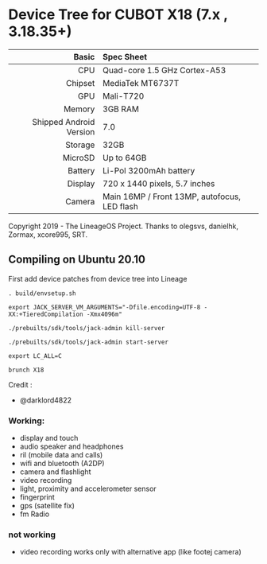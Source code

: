 #                                       Device Tree for CUBOT X18 (7.x , 3.18.35+)

Basic   | Spec Sheet
-------:|:-------------------------
CPU     | Quad-core 1.5 GHz Cortex-A53
Chipset | MediaTek MT6737T
GPU     | Mali-T720
Memory  | 3GB RAM
Shipped Android Version | 7.0
Storage | 32GB
MicroSD | Up to 64GB
Battery | Li-Pol 3200mAh battery
Display | 720 x 1440 pixels, 5.7 inches
Camera  | Main 16MP / Front 13MP, autofocus, LED flash

Copyright 2019 - The LineageOS Project.
Thanks to olegsvs, danielhk, Zormax, xcore995, SRT.

Compiling on Ubuntu 20.10
---------------
First add device patches from device tree into Lineage
```
. build/envsetup.sh 

export JACK_SERVER_VM_ARGUMENTS="-Dfile.encoding=UTF-8 -XX:+TieredCompilation -Xmx4096m"

./prebuilts/sdk/tools/jack-admin kill-server

./prebuilts/sdk/tools/jack-admin start-server

export LC_ALL=C

brunch X18
```

Credit : 
- @darklord4822

### Working:
- display and touch
- audio speaker and headphones
- ril (mobile data and calls)
- wifi and bluetooth (A2DP)
- camera and flashlight
- video recording
- light, proximity and accelerometer sensor
- fingerprint
- gps (satellite fix)
- fm Radio

### not working
- video recording works only with alternative app (like footej camera)
